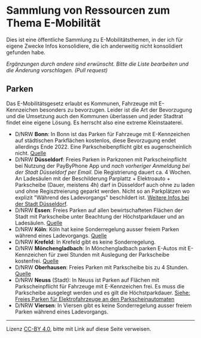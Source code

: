 # Sammlung von Ressourcen zum Thema E-Mobilität

Dies ist eine öffentliche Sammlung zu E-Mobilitätsthemen, in der ich für eigene Zwecke Infos konsolidiere, die ich anderweitig nicht konsolidiert gefunden habe. 

*Ergänzungen durch andere sind erwünscht. Bitte die Liste bearbeiten und die Änderung vorschlagen. (Pull request)*

## Parken

Das E-Mobilitätsgesetz erlaubt es Kommunen, Fahrzeuge mit E-Kennzeichen besonders zu bevorzugen. Leider ist die Art der Bevorzugung und die Umsetzung auch den Kommunen überlassen und jeder Stadtrat findet eine eigene Lösung. Es herrscht also eine extreme Kleinstaaterei.

- D/NRW **Bonn**: In Bonn ist das Parken für Fahrzeuge mit E-Kennzeichen auf städtischen Parkflächen kostenlos, diese Bevorzugung endet allerdings Ende 2022. Eine Parkscheibenpflicht gibt es augenscheinlich nicht. [Quelle](https://www.bonn.de/themen-entdecken/verkehr-mobilitaet/parken.php?lang=de)
- D/NRW **Düsseldorf**: Freies Parken in Parkzonen mit Parkscheinpflicht bei Nutzung der PayByPhone App und *nach vorheriger Anmeldung bei der Stadt Düsseldorf per Email.* Die Registrierung dauert ca. 4 Wochen. An Ladesäulen mit der Beschilderung Parplattz + Elektroauto + Parkscheibe (Dauer, meistens 4h) darf in Düsseldorf auch ohne zu laden und ohne Regisztreierung geparkt werden. Nicht so an Parkplätzen wo explizit "Während des Ladevorgangs" beschildert ist. [Weitere Infos bei der Stadt Düsseldorf](https://www.duesseldorf.de/aktuelles/news/detailansicht/newsdetail/kostenfreies-parken-fuer-elektrofahrzeuge-in-duesseldorf-1.html).
- D/NRW **Essen**: Freies Parken auf allen bewirtschafteten Flächen der Stadt mit Parkscheibe unter Beachtung der Höchstparkdauer und an Ladesäulen. [Quelle](https://www.essen.de/leben/sicherheit_und_ordnung/verkehrsueberwachung/foerderung_von_e_mobilitaet.de.html)
- D/NRW **Köln**: Köln hat keine Sonderregelung ausser freiem Parken während eines Ladevorgangs. [Quelle](https://www.stadt-koeln.de/artikel/68158/index.html)
- D/NRW **Krefeld**: In Krefeld gibt es keine Sonderregelung.
- D/NRW **Mönchengladbach**: In Mönchengladbach parken E-Autos mit E-Kennzeichen für zwei Stunden mit Auslegung der Parkscheibe kostenfrei.  [Quelle](https://www.moenchengladbach.de/de/rathaus/buergerinfo-a-z/planen-bauen-mobilitaet-umwelt-dezernat-vi/stabsstelle-mobilitaetsmanagement-vim/e-mobilitaet/)
- D/NRW **Oberhausen**: Freies Parken mit Parkscheibe bis zu 4 Stunden. [Quelle](https://www.oberhausen.de/parkraumkonzept)
- D/NRW **Neuss** (Stadt): In Neuss ist Parken auf Flächen mit Parkscheinpflicht für Fahrzeuge mit E-Kennzeichen frei. Es muss die Parkscheibe ausgelegt werden und es gilt die Höchstparkdauer. [Siehe: Freies Parken für Elektrofahrzeuge an den Parkscheinautomaten](https://www.neuss.de/archiv/2018/04/weitere-ladesaeulen-in-neuss)
- D/NRW **Viersen**:  In Viersen gibt es keine Sonderregelung ausser freiem Parken während eines Ladevorgangs.


---
Lizenz [CC-BY 4.0](https://creativecommons.org/licenses/by/4.0/), bitte mit Link auf diese Seite verweisen.
